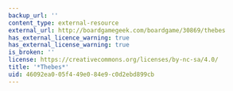 ```yaml
---
backup_url: ''
content_type: external-resource
external_url: http://boardgamegeek.com/boardgame/30869/thebes
has_external_licence_warning: true
has_external_license_warning: true
is_broken: ''
license: https://creativecommons.org/licenses/by-nc-sa/4.0/
title: '*Thebes*'
uid: 46092ea0-05f4-49e0-84e9-c0d2ebd899cb
---
```

